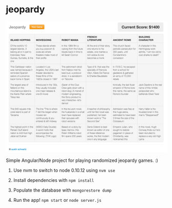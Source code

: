 # jeopardy

![Example screenshot](jeopardy.png)

Simple Angular/Node project for playing randomized jeopardy games. :)

1. Use nvm to switch to node 0.10.12 using `nvm use`

2. Install dependencies with `npm install`

3. Populate the database with `mongorestore dump`

4. Run the app! `npm start` or `node server.js`
